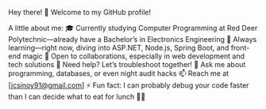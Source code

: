 Hey there! 👋
Welcome to my GitHub profile!

A little about me:
🎓 Currently studying Computer Programming at Red Deer Polytechnic—already have a Bachelor’s in Electronics Engineering
🌱 Always learning—right now, diving into ASP.NET, Node.js, Spring Boot, and front-end magic
👯 Open to collaborations, especially in web development and tech solutions
🤔 Need help? Let’s troubleshoot together!
💬 Ask me about programming, databases, or even night audit hacks
📫 Reach me at [jcsinoy91@gmail.com]
⚡ Fun fact: I can probably debug your code faster than I can decide what to eat for lunch 🍕🤔
